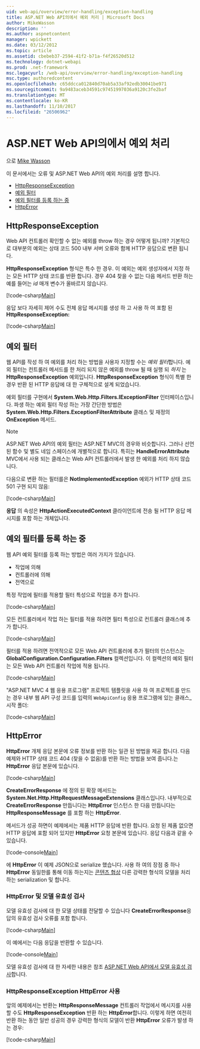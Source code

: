 ```yaml
---
uid: web-api/overview/error-handling/exception-handling
title: ASP.NET Web API의에서 예외 처리 | Microsoft Docs
author: MikeWasson
description: ''
ms.author: aspnetcontent
manager: wpickett
ms.date: 03/12/2012
ms.topic: article
ms.assetid: cbebeb37-2594-41f2-b71a-f4f26520d512
ms.technology: dotnet-webapi
ms.prod: .net-framework
msc.legacyurl: /web-api/overview/error-handling/exception-handling
msc.type: authoredcontent
ms.openlocfilehash: c65ddcca012840d70ab5a33af92edb30041be971
ms.sourcegitcommit: 9a9483aceb34591c97451997036a9120c3fe2baf
ms.translationtype: MT
ms.contentlocale: ko-KR
ms.lasthandoff: 11/10/2017
ms.locfileid: "26506962"
---
```

<a name="exception-handling-in-aspnet-web-api"></a>ASP.NET Web API의에서 예외 처리
====================
으로 [Mike Wasson](https://github.com/MikeWasson)

이 문서에서는 오류 및 ASP.NET Web API의 예외 처리를 설명 합니다.

- [HttpResponseException](#httpresponserexception)
- [예외 필터](#exception_filters)
- [예외 필터를 등록 하는 중](#registering_exception_filters)
- [HttpError](#httperror)

<a id="httpresponserexception"></a>
## <a name="httpresponseexception"></a>HttpResponseException

Web API 컨트롤러 확인할 수 없는 예외를 throw 하는 경우 어떻게 됩니까? 기본적으로 대부분의 예외는 상태 코드 500 내부 서버 오류와 함께 HTTP 응답으로 변환 됩니다.

**HttpResponseException** 형식은 특수 한 경우. 이 예외는 예외 생성자에서 지정 하는 모든 HTTP 상태 코드를 반환 합니다. 경우 404 찾을 수 없는 다음 메서드 반환 하는 예를 들어는 *id* 매개 변수가 올바르지 않습니다.

[!code-csharp[Main](exception-handling/samples/sample1.cs)]

응답 보다 자세히 제어 수도 전체 응답 메시지를 생성 하 고 사용 하 여 포함 된 **HttpResponseException:** 

[!code-csharp[Main](exception-handling/samples/sample2.cs)]

<a id="exception_filters"></a>
## <a name="exception-filters"></a>예외 필터

웹 API를 작성 하 여 예외를 처리 하는 방법을 사용자 지정할 수는 *예외 필터*합니다. 예외 필터는 컨트롤러 메서드를 한 처리 되지 않은 예외를 throw 될 때 실행 되 *하지* 는 **HttpResponseException** 예외입니다. **HttpResponseException** 형식이 특별 한 경우 반환 된 HTTP 응답에 대 한 구체적으로 설계 되었습니다.

예외 필터를 구현에서 **System.Web.Http.Filters.IExceptionFilter** 인터페이스입니다. 파생 하는 예외 필터 작성 하는 가장 간단한 방법은 **System.Web.Http.Filters.ExceptionFilterAttribute** 클래스 및 재정의 **OnException** 메서드.

> [!NOTE]
> ASP.NET Web API의 예외 필터는 ASP.NET MVC의 경우와 비슷합니다. 그러나 선언 된 함수 및 별도 네임 스페이스에 개별적으로 합니다. 특히는 **HandleErrorAttribute** MVC에서 사용 되는 클래스는 Web API 컨트롤러에서 발생 한 예외를 처리 하지 않습니다.


다음으로 변환 하는 필터를은 **NotImplementedException** 예외가 HTTP 상태 코드 501 구현 되지 않음:

[!code-csharp[Main](exception-handling/samples/sample3.cs)]

**응답** 의 속성은 **HttpActionExecutedContext** 클라이언트에 전송 될 HTTP 응답 메시지를 포함 하는 개체입니다.

<a id="registering_exception_filters"></a>
## <a name="registering-exception-filters"></a>예외 필터를 등록 하는 중

웹 API 예외 필터를 등록 하는 방법은 여러 가지가 있습니다.

- 작업에 의해
- 컨트롤러에 의해
- 전역으로

특정 작업에 필터를 적용할 필터 특성으로 작업을 추가 합니다.

[!code-csharp[Main](exception-handling/samples/sample4.cs)]

모든 컨트롤러에서 작업 하는 필터를 적용 하려면 필터 특성으로 컨트롤러 클래스에 추가 합니다.

[!code-csharp[Main](exception-handling/samples/sample5.cs)]

필터를 적용 하려면 전역적으로 모든 Web API 컨트롤러에 추가 필터의 인스턴스는 **GlobalConfiguration.Configuration.Filters** 컬렉션입니다. 이 컬렉션의 예외 필터는 모든 Web API 컨트롤러 작업에 적용 됩니다.

[!code-csharp[Main](exception-handling/samples/sample6.cs)]

"ASP.NET MVC 4 웹 응용 프로그램" 프로젝트 템플릿을 사용 하 여 프로젝트를 만드는 경우 내부 웹 API 구성 코드를 입력의 `WebApiConfig` 응용 프로그램에 있는 클래스\_시작 폴더:

[!code-csharp[Main](exception-handling/samples/sample7.cs?highlight=5)]

<a id="httperror"></a>
## <a name="httperror"></a>HttpError

**HttpError** 개체 응답 본문에 오류 정보를 반환 하는 일관 된 방법을 제공 합니다. 다음 예제와 HTTP 상태 코드 404 (찾을 수 없음)를 반환 하는 방법을 보여 줍니다.는 **HttpError** 응답 본문에 있습니다.

[!code-csharp[Main](exception-handling/samples/sample8.cs)]

**CreateErrorResponse** 에 정의 된 확장 메서드는 **System.Net.Http.HttpRequestMessageExtensions** 클래스입니다. 내부적으로 **CreateErrorResponse** 만듭니다는 **HttpError** 인스턴스 한 다음 만듭니다는 **HttpResponseMessage** 를 포함 하는 **HttpError**.

메서드가 성공 하면이 예제에서는 제품 HTTP 응답에 반환 합니다. 요청 된 제품 없으면 HTTP 응답에 포함 되어 있지만 **HttpError** 요청 본문에 있습니다. 응답 다음과 같을 수 있습니다.

[!code-console[Main](exception-handling/samples/sample9.cmd)]

에 **HttpError** 이 예제 JSON으로 serialize 했습니다. 사용 하 여의 장점 중 하나 **HttpError** 동일한를 통해 이동 하는지는 [콘텐츠 협상](../formats-and-model-binding/content-negotiation.md) 다른 강력한 형식의 모델을 처리 하는 serialization 및 합니다.

### <a name="httperror-and-model-validation"></a>HttpError 및 모델 유효성 검사

모델 유효성 검사에 대 한 모델 상태를 전달할 수 있습니다 **CreateErrorResponse**응답의 유효성 검사 오류를 포함 합니다.

[!code-csharp[Main](exception-handling/samples/sample10.cs)]

이 예에서는 다음 응답을 반환할 수 있습니다.

[!code-console[Main](exception-handling/samples/sample11.cmd)]

모델 유효성 검사에 대 한 자세한 내용은 참조 [ASP.NET Web API에서 모델 유효성 검사](../formats-and-model-binding/model-validation-in-aspnet-web-api.md)합니다.

### <a name="using-httperror-with-httpresponseexception"></a>HttpResponseException HttpError 사용

앞의 예제에서는 반환는 **HttpResponseMessage** 컨트롤러 작업에서 메시지를 사용할 수도 **HttpResponseException** 반환 하는 **HttpError**합니다. 이렇게 하면 여전히 반환 하는 동안 일반 성공의 경우 강력한 형식의 모델이 반환 **HttpError** 오류가 발생 하는 경우:

[!code-csharp[Main](exception-handling/samples/sample12.cs)]
